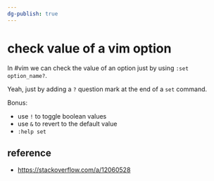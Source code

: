 ```yaml
---
dg-publish: true
---
```

# check value of a vim option

In #vim we can check the value of an option just by using `:set option_name?`.

Yeah, just by adding a `?` question mark at the end of a `set` command.

Bonus:

- use `!` to toggle boolean values
- use `&` to revert to the default value
- `:help set`

## reference

- <https://stackoverflow.com/a/12060528>
